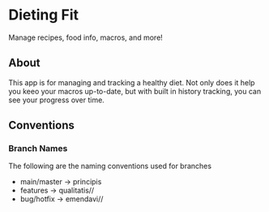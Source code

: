 # Dieting Fit

Manage recipes, food info, macros, and more!

## About

This app is for managing and tracking a healthy diet. Not only does it help you keeo your macros up-to-date, but with built in history tracking, you can see your progress over time.

## Conventions

### Branch Names

The following are the naming conventions used for branches

- main/master -> principis
- features    -> qualitatis/<issue>/<primary-description>
- bug/hotfix  -> emendavi/<issue>/<primary-description>
